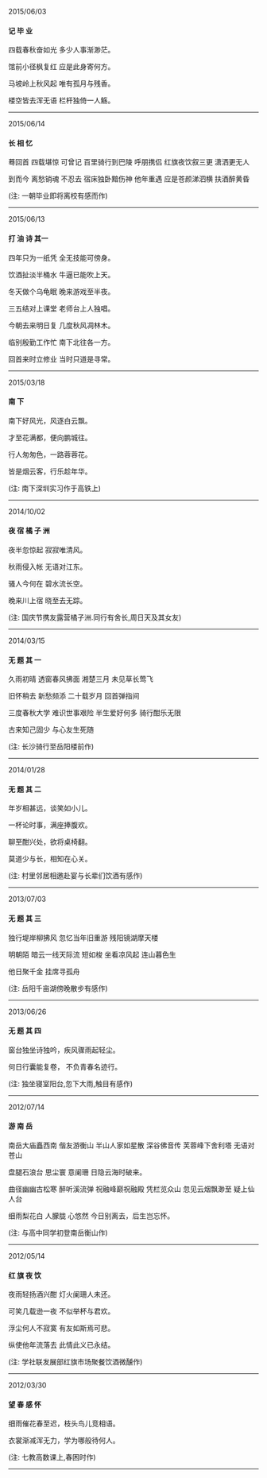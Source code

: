 2015/06/03

#### 记   毕   业

四载春秋奋如光   多少人事渐渺茫。

馆前小径枫复红   应是此身寄何方。

马坡岭上秋风起   唯有孤月与残香。

楼空皆去浑无语   栏杆独倚一人觞。

---

2015/06/14

#### 长  相  忆

蓦回首 四载堪惊 可曾记 百里骑行到巴陵 呼朋携侣 红旗夜饮叙三更 潇洒更无人

到而今 离愁销魂 不忍去 宿床独卧黯伤神 他年重遇 应是苍颜涕泗横 扶酒醉黄昏

\(注:  一朝毕业即将离校有感而作\)

---

2015/06/13

#### 打 油 诗 其一

四年只为一纸凭   全无技能可傍身。

饮酒扯淡半桶水  牛逼已能吹上天。

冬天做个乌龟眠   晚来游戏至半夜。

三五结对上课堂  老师台上人独唱。

今朝去来明日复  几度秋风凋林木。

临别殷勤工作忙  南下北往各一方。

回首来时立修业   当时只道是寻常。

---

2015/03/18

#### 南 下

南下好风光，风逐白云飘。

才至花满都，便向鹏城往。

行人匆匆色，一路蓉蓉花。

皆是烟云客，行乐趁年华。

\(注: 南下深圳实习作于高铁上\)

---

2014/10/02

#### 夜 宿 橘 子 洲

夜半忽惊起 寂寂唯清风。

秋雨侵入帐 无语对江东。

骚人今何在 碧水流长空。

晚来川上宿 晓至去无踪。

\(注: 国庆节携友露营橘子洲.同行有舍长,周日天及其女友\)

---

2014/03/15

#### 无 题 其 一

久雨初晴 透窗春风拂面 湘楚三月 未见草长莺飞

旧怀稍去 新愁频添 二十载岁月 回首弹指间

三度春秋大学 难识世事艰险 半生爱好何多 骑行酣乐无限

古来知己固少 与心友生死随

\(注: 长沙骑行至岳阳楼前作\)

---

2014/01/28

#### 无 题 其 二

年岁相甚远，谈笑如小儿。

一杯论时事，满座捧腹欢。

聊至酣兴处，欲将桌椅翻。

莫道少与长，相知在心关。

\(注: 村里邻居相邀赴宴与长辈们饮酒有感作\)

---

2013/07/03

#### 无 题 其 三

独行堤岸柳拂风 忽忆当年旧重游 残阳镜湖摩天楼

明朝陌 暗云一线天际流  短如梭 坐看凉风起 连山暮色生

他日聚千金 挂席寻孤舟

\(注: 岳阳千亩湖傍晚散步有感作\)

---

2013/06/26

#### 无 题 其 四

窗台独坐诗独吟，疾风骤雨起轻尘。

何日行囊能复卷， 不负青春名迹行。

\(注: 独坐寝室阳台,忽下大雨,触目有感作\)

---

2012/07/14

#### 游 南 岳

南岳大庙矗西南 偕友游衡山 半山人家如星散 深谷佛音传 芙蓉峰下舍利塔 无语对苍山

盘腿石浪台 思尘寰 意阑珊 日隐云海时破来。

曲径幽幽古松寒 醉听溪流弹 祝融峰巅祝融殿 凭栏览众山 忽见云烟飘渺至 疑上仙人台

细雨梨花白 人朦胧 心悠然 今日别离去，后生岂忘怀。

\(注: 与高中同学初登南岳衡山作\)

---

2012/05/14

#### 红 旗 夜 饮

夜雨轻扬酒兴酣 灯火阑珊人未还。

可笑几载逊一夜 不似举杯与君欢。

浮尘何人不寂寞 有友如斯焉可悲。

纵使他年流落去 此情此义已永结。

\(注: 学社联发展部红旗市场聚餐饮酒微醺作\)

---

2012/03/30

#### 望 春 感 怀

细雨催花春至迟，枝头鸟儿竞相语。

衣裳渐减浑无力，学为哪般待何人。

\(注: 七教高数课上,春困时作\)

---------------------------------------

